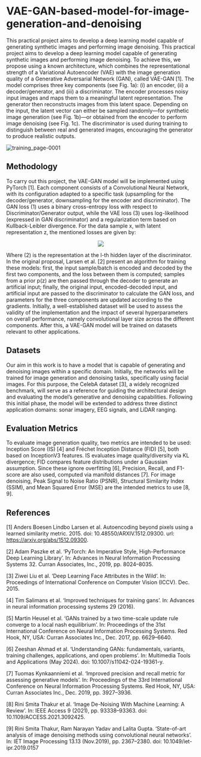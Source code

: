 # VAE-GAN-based-model-for-image-generation-and-denoising
This practical project aims to develop a deep learning model capable of generating synthetic images and performing image denoising. This practical project aims to develop a deep learning model capable of generating synthetic images and performing image denoising. To achieve this, we propose using a known architecture, which combines the representational strength of a Variational Autoencoder (VAE) with the image generation quality of a Generative Adversarial Network (GAN), called VAE-GAN [1]. The model comprises three key components (see Fig. 1a): (i) an encoder, (ii) a decoder/generator, and (iii) a discriminator. The encoder processes noisy input images and maps them to a meaningful latent representation. The generator then reconstructs images from this latent space. Depending on the input, the latent vector can either be sampled randomly—for synthetic image generation (see Fig. 1b)—or obtained from the encoder to perform image denoising (see Fig. 1c). The discriminator is used during training to distinguish between real and generated images, encouraging the generator to produce realistic outputs.

![training_page-0001](https://github.com/user-attachments/assets/634038b2-a30a-4156-8125-25d9efe656e7)

## Methodology

To carry out this project, the VAE-GAN model will be implemented using PyTorch [1]. Each component consists of a Convolutional Neural Network, with its configuration adapted to a specific task (upsampling for the decoder/generator, downsampling for the encoder and discriminator). The GAN loss (1) uses a binary cross-entropy loss with respect to Discriminator/Generator output, while the VAE loss (3) uses log-likelihood (expressed in GAN discriminator) and a regularization term based on Kullback-Leibler divergence. For the data sample x, with latent representation z, the mentioned losses are given by:

<p align="center">
  <img src="https://latex.codecogs.com/png.latex?\dpi{200}\bg{white}\begin{matrix*}\color{white}{000000000000000000000000000000000000000000000}&\\\mathcal{L}=\mathcal{L}_{\text{Dis}_l}+\mathcal{L}_{\text{prior}}+\mathcal{L}_{\text{GAN}}\\\mathcal{L}_{\text{GAN}}=\log(\text{Dis}(x))+\log(1-\text{Dis}(\text{Gen}(z)))&(1)\\\mathcal{L}_{\text{Dis}_l}=-\mathbb{E}_{q(z|x)}\left[\log{p(\text{Dis}_l(x)|z)}\right]&(2)\\\mathcal{L}_{\text{prior}}=\text{D}_{\text{KL}}(q(z|x)\|p(z))&(3)\\\color{white}{000000000000000000000000000000000000000000000}\end{matrix*}"/>
</p>

Where (2) is the representation at the l-th hidden layer of the discriminator. In the original proposal, Larsen et al. [2] present an algorithm for training these models: first, the input sample/batch is encoded and decoded by the first two components, and the loss between them is computed; samples from a prior p(z) are then passed through the decoder to generate an artificial input; finally, the original input, encoded-decoded input, and artificial input are passed to the discriminator to calculate the GAN loss, and parameters for the three components are updated according to the gradients. Initially, a well-established dataset will be used to assess the validity of the implementation and the impact of several hyperparameters on overall performance, namely convolutional layer size across the different components. After this, a VAE-GAN model will be trained on datasets relevant to other applications.

## Datasets

Our aim in this work is to have a model that is capable of generating and denoising images within a specific domain. Initially, the networks will be trained for image generation and denoising tasks, specifically using facial images. For this purpose, the CelebA dataset [3], a widely recognized benchmark, will serve as a reference for guiding the architectural design and evaluating the model’s generative and denoising capabilities. Following this initial phase, the model will be extended to address three distinct application domains: sonar imagery, EEG signals, and LiDAR ranging.

## Evaluation Metrics

To evaluate image generation quality, two metrics are intended to be used: Inception Score (IS) [4] and Fréchet Inception Distance (FID) [5], both based on InceptionV3 features. IS evaluates image quality/diversity via KL divergence; FID compares feature distributions under a Gaussian assumption. Since these ignore overfitting [6], Precision, Recall, and F1-score are also used, computed via manifold distances [7]. For image denoising, Peak Signal to Noise Ratio (PSNR), Structural Similarity Index (SSIM), and Mean Squared Error (MSE) are the intended metrics to use [8, 9].

## References
[1] Anders Boesen Lindbo Larsen et al. Autoencoding beyond pixels using a learned similarity metric. 2015. doi: 10.48550/ARXIV.1512.09300. url: https://arxiv.org/abs/1512.09300.

[2] Adam Paszke et al. ‘PyTorch: An Imperative Style, High-Performance Deep Learning Library’. In: Advances in Neural Information Processing Systems 32. Curran Associates, Inc., 2019, pp. 8024–8035.

[3] Ziwei Liu et al. ‘Deep Learning Face Attributes in the Wild’. In: Proceedings of International Conference on Computer Vision (ICCV). Dec. 2015.

[4] Tim Salimans et al. ‘Improved techniques for training gans’. In: Advances in neural information processing systems 29 (2016).

[5] Martin Heusel et al. ‘GANs trained by a two time-scale update rule converge to a local nash equilibrium’. In: Proceedings of the 31st International Conference on Neural Information Processing Systems. Red Hook, NY, USA: Curran Associates Inc., Dec. 2017, pp. 6629–6640.

[6] Zeeshan Ahmad et al. ‘Understanding GANs: fundamentals, variants, training challenges, applications, and open problems’. In: Multimedia Tools and Applications (May 2024). doi: 10.1007/s11042-024-19361-y.

[7] Tuomas Kynkaanniemi et al. ‘Improved precision and recall metric for assessing generative models’. In: Proceedings of the 33rd International Conference on Neural Information Processing Systems. Red Hook, NY, USA: Curran Associates Inc., Dec. 2019, pp. 3927–3936.

[8] Rini Smita Thakur et al. ‘Image De-Noising With Machine Learning: A Review’. In: IEEE Access 9 (2021), pp. 93338–93363. doi: 10.1109/ACCESS.2021.3092425.

[9] Rini Smita Thakur, Ram Narayan Yadav and Lalita Gupta. ‘State-of-art analysis of image denoising methods using convolutional neural networks’. In: IET Image Processing 13.13 (Nov.2019), pp. 2367–2380. doi: 10.1049/iet-ipr.2019.0157
